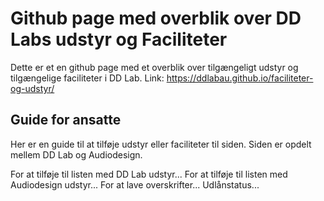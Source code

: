 # Github page med overblik over DD Labs udstyr og Faciliteter
Dette er et en github page med et overblik over tilgængeligt udstyr og tilgængelige faciliteter i DD Lab.
Link: https://ddlabau.github.io/faciliteter-og-udstyr/

## Guide for ansatte
Her er en guide til at tilføje udstyr eller faciliteter til siden.
Siden er opdelt mellem DD Lab og Audiodesign.

For at tilføje til listen med DD Lab udstyr...
For at tilføje til listen med Audiodesign udstyr...
For at lave overskrifter...
Udlånstatus...
